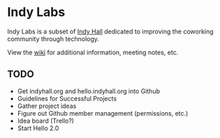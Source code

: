 # Indy Labs

Indy Labs is a subset of [Indy Hall](http://indyhall.org) dedicated to improving the coworking community through technology.

View the [wiki](https://github.com/indyhall/indylabs/wiki/) for additional information, meeting notes, etc.

## TODO

* Get indyhall.org and hello.indyhall.org into Github
* Guidelines for Successful Projects
* Gather project ideas
* Figure out Github member management (permissions, etc.)
* Idea board (Trello?)
* Start Hello 2.0
